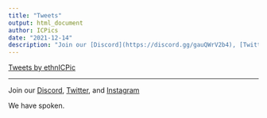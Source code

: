 ```yaml
---
title: "Tweets"
output: html_document
author: ICPics
date: "2021-12-14"
description: "Join our [Discord](https://discord.gg/gauQWrV2b4), [Twitter](https://twitter.com/ethnICPic), and [Instagram](https://www.instagram.com/ethnicpictures/)"
---
```


<a class="twitter-timeline" data-width="600" data-theme="dark" href="https://twitter.com/ethnICPic?ref_src=twsrc%5Etfw">Tweets by ethnICPic</a> <script async src="https://platform.twitter.com/widgets.js" charset="utf-8"></script>


---

Join our [Discord](https://discord.gg/gauQWrV2b4), [Twitter](https://twitter.com/ethnICPic), and [Instagram](https://www.instagram.com/ethnicpictures/) 

We have spoken.
